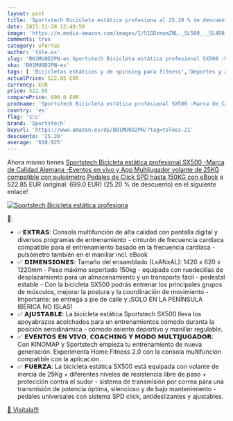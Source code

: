 ```yaml
---
layout: post
title: 'Sportstech Bicicleta estática profesiona al 25.20 % de descuento'
date: 2021-11-28 12:49:50
image: 'https://m.media-amazon.com/images/I/51GDzmumZNL._SL500_._SL400_.jpg'
comments: true
category: ofertas
author: 'tole.es'
slug: 'B01MU0D2PN-es Sportstech Bicicleta estática profesional SX500 -Marca de...'
sku: 'B01MU0D2PN-es'
tags: [ 'Bicicletas estáticas y de spinning para fitness','Deportes y aire libre','Fitness y ejercicio','Máquinas de cardio para fitness','bicicleta','sportstech', ]
actualPrice: 522.85 EUR
currency: EUR
price: 522.85
comparePrice: 699.0 EUR
prodname: 'Sportstech Bicicleta estática profesional SX500 -Marca de Calidad Alemana -Eventos en vivo y App Multijugador  volante de 25KG  compatible con pulsómetro  Pedales de Click SPD  hasta 150KG  con eBook'
country: 'es'
flag: '🇪🇸'
brand: 'Sportstech'
buyurl: 'https://www.amazon.es/dp/B01MU0D2PN/?tag=tolees-21'
descuento: '25.20'
average: '610.925'
---
```


Ahora mismo tienes [Sportstech Bicicleta estática profesional SX500 -Marca de Calidad Alemana -Eventos en vivo y App Multijugador  volante de 25KG  compatible con pulsómetro  Pedales de Click SPD  hasta 150KG  con eBook](https://www.amazon.es/dp/B01MU0D2PN/?tag=tolees-21) a 522.85 EUR (original: 699.0 EUR) (25.20 %  de descuento) en el siguiente enlace!

[![Sportstech Bicicleta estática profesiona](https://m.media-amazon.com/images/I/51GDzmumZNL._SL500_._SL400_.jpg)](https://www.amazon.es/dp/B01MU0D2PN/?tag=tolees-21)

🔎:

- ✅𝗘𝗫𝗧𝗥𝗔𝗦: Consola multifunción de alta calidad con pantalla digital y diversos programas de entrenamiento - cinturón de frecuencia cardíaca compatible para el entrenamiento basado en la frecuencia cardíaca - pulsómetro también en el manillar incl. eBook
- ✅ 𝗗𝗜𝗠𝗘𝗡𝗦𝗜𝗢𝗡𝗘𝗦: Tamaño del ensamblado (LxANxAL): 1420 x 620 x 1220mm - Peso máximo soportado 150kg - equipada con ruedecillas de desplazamiento para un almacenamiento y un transporte fácil - pedestal estable - Con la bicicleta SX500 podrás entrenar los principales grupos de músculos, mejorar la postura y la coordinación de movimiento - Importante: se entrega a pie de calle y ¡SOLO EN LA PENÍNSULA IBÉRICA NO ISLAS!
- ✅ 𝗔𝗝𝗨𝗦𝗧𝗔𝗕𝗟𝗘: La bicicleta estática Sportstech SX500 lleva los apoyabrazos acolchados para un entrenamientos cómodo duranta la posición aerodinámica - cómodo asiento deportivo y manillar regulable.
- ✅ 𝗘𝗩𝗘𝗡𝗧𝗢𝗦 𝗘𝗡 𝗩𝗜𝗩𝗢, 𝗖𝗢𝗔𝗖𝗛𝗜𝗡𝗚 𝗬 𝗠𝗢𝗗𝗢 𝗠𝗨𝗟𝗧𝗜𝗝𝗨𝗚𝗔𝗗𝗢𝗥: Con KINOMAP y Sportstech empieza tu entrenamiento de nueva generación. Experimenta Home Fitness 2.0 con la consola multifunción compatible con la aplicación.
- ✅ 𝗙𝗨𝗘𝗥𝗭𝗔: La bicicleta estática SX500 está equipada con volante de inercia de 25Kg + diferentes niveles de resistencia libre de paso + protección contra el sudor - sistema de transmisión por correa para una transmisión de potencia óptima, silencioso y de bajo mantenimiento - pedales universales con sistema SPD click, antideslizantes y ajustables.

[🛒 Visítala!!!](https://www.amazon.es/dp/B01MU0D2PN/?tag=tolees-21)
